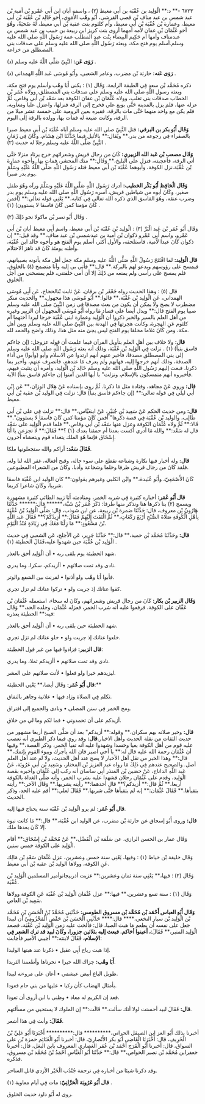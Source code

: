 ٦٧٢٣ -** د:** الْوَلِيد بن عُقْبَة بن أَبي معيط (٢) ، واسمه أبان ابن أَبي عَمْرو بْن أمية بْن عبد شمس بن عبد مناف بْن قصي القرشي، أَبُو وهْب الأُمَوِي، أخو خَالِد بْن عُقْبَة بْن أَبي معيط، وعمارة بْن عُقْبَة بْن أَبي معيط، وأم كلثوم بنت عقبة بْن أَبي معيط، لهُ صُحبَةٌ، وهُوَ أخو عُثْمَان بْن عفان لأمه أمهما أروى بنت كريز ابن ربيعة بن حبيب بن عبد شمس بن عبدمناف وأمها أم حَكِيم البيضاء بِنْت عبد المطلب عمة رَسُول اللَّهِ صلى الله عليه وسلم.أسلم يوم فتح مكة، وبعثه رَسُول اللَّهِ صلى الله عليه وسلم على صدقات بني المصطلق من خزاعة.

**رَوَى عَن:** النَّبِيّ صَلَّى اللَّهُ عليه وسلم (د) .

**رَوَى عَنه:** حارثة بْن مضرب، وعامر الشعبي، وأَبُو مُوسَى عَبد اللَّهِ الهمداني (د) .

ذكره مُحَمَّد بْن سعد فِي الطبقة الرابعة، وَقَال (١) : يكنى أَبَا وهْب وأسلم يوم فتح مكة، وبعثه رسول اللَّهِ صلى الله عليه وسلم على صدقات بني المصطلق، وولاه عُمَر بْن الخطاب صدقات بني تغلب، وولاه عُثْمَان بْن عفان الكوفة بعد سَعْد بْن أَبي وقاص، ثُمَّ عزله عنها، فلم يزل بالمدينة حَتَّى بويع علي فخرج إلى الرقة فنزلها، واعتزل عليا ومعاوية، فلم يكن مع واحد منهما حَتَّى مات بالرقة، فقبره بعين الرومية على خمسة عشر ميلا من الرقة، وكانت ضيعة له فمات بها، وولده بالرقة إلى اليوم.

**وَقَال أَبُو بكر بن البرقي:** قتل النَّبِيّ صلى الله عليه وسلم أباه عُقْبَة بْن أَبي معيط صبرا بالصفراء فِي رجوعه من بدر،** ويُقال:** بالأثيل فيما حَدَّثَنَا ابْن هِشَام، وكَانَ فِي زَمَانِ النَّبِيِّ صَلَّى اللَّهُ عليه وسلم رجلا له حديث (٢) .

**وَقَال مصعب بْن عَبد الله الزبيري:** كَانَ من رجال قريش وشعرائهم خرج يرتاد منزلا حَتَّى أتى الرقة، فأعجبته، فنزل على البليخ،** وَقَال:** منك المحشر، فمات بها. وأخوه عمارة بْن عُقْبَة.نزل الكوفة، وأبوهما عُقْبَة بْن أَبي معيط قتله رَسُول اللَّهِ صَلَّى اللَّهُ عَلَيْهِ وسَلَّمَ يوم بدر صبرا.

**وَقَال الْحَافِظ أَبُو بَكْر الخطيب:** أدرك رَسُول اللَّهِ صَلَّى اللَّهُ عَلَيْهِ وسَلَّمَ ورآه وهُوَ طفل صغير، وكَانَ أبوه من شياطين قريش، أسره رَسُول اللَّهِ صلى الله عليه وسلم يوم بدر وضرب عنقه، وهُوَ الفاسق الذي ذكره الله تعالى فِي كتابه،** يَعْنِي قوله تعالى:** (أفمن كَانَ مؤمنا كمن كَانَ فاسقا لا يستوون) (١) .

وَقَال أَبُو نصر بْن ماكولا نحو ذَلِكَ (٢) .

وَقَال أَبُو عُمَر بْن عَبد الْبَرِّ (٣) : الْوَلِيد بْن عُقْبَة بْن أَبي معيط، واسم أَبِي معيط أبان بْن أَبي عَمْرو، واسم أَبِي عَمْرو ذكوان بْن أمية بن عبدشمس بْن عبد مناف،** وقد قيل:** إن ذكوان كَانَ عبدا لأمية، فاستلحقه، والأول أكثر، أسلم يوم الفتح هو وأخوه خالد ابن عُقْبَة، وأظنه يومئذ كَانَ قد ناهز الاحتلام.

**قال الْوَلِيد:** لما افْتَتَحَ رَسُولُ اللَّهِ صَلَّى اللَّهُ عليه وسلم مكة جعل أهل مكة يأتونه بصبيانهم، فيمسح على رؤوسهم ويدعو لهم بالبركة.** قال:** فأتي بي إليه وأنا متضمخ (٤) بالخلوق، فلم يمسح على رأسي ولم يمنعه من ذَلِكَ إلا أن أمي خلقتني، فلم يمسحني من أجل الخلوق.

قال (٥) : وهذا الحديث رواه جَعْفَر بْن برقان، عَنْ ثابت بْنالحجاج، عَن أَبِي مُوسَى الهمداني، عَنِ الْوَلِيد بْن عُقْبَة،** قالوا:** أَبُو مُوسَى هذا مجهول،** والحديث منكر مضطرب لا يصح ولا يمكن أن يكون من بعث مصدقا فِي زمن النَّبِيّ صلى الله عليه وسلم صبيا يوم الفتح قال:** ويدل أيضا على فساد مَا رواه أَبُو مُوسَى المجهول أن الزبير وغيره من أهل العلم بالسير والخبر ذكروا أن الْوَلِيد وعمارة ابني عُقْبَة خرجا ليردا أختهما أم كلثوم عَنِ الهجرة، وكانت هجرتها فِي الهدنة بين النَّبِيّ صلى الله عليه وسلم وبين أهل مكة، ومن كَانَ غلاما مخلقا يوم الفتح ليس يجئ منه مثل هذا، وذلك واضح والحمد لله.

**قال:** ولا خلاف بين أهل العلم بتأويل القرآن فيما علمت أن قوله عزوجل: (إن جاءكم فاسق بنبأ) (١) . نزلت فِي الْوَلِيد بْن عُقْبَة، وذلك أنه بعثه رَسُول اللَّهِ صلى الله عليه وسلم إلى بني المصطلق مصدقا، فأخبر عنهم أنهم ارتدوا عن الاسلام وأبو (وأبوا) من أداء الصدقة، وذلك أنهم خرجوا إليه، فهابهم ولم يعرف مَا عندهم، فانصرف عنهم، وأخبر بما ذكرنا، فبعث إليهم رَسُول اللَّهِ صلى الله عليه وسلم خَالِد بْن الْوَلِيد، وأمره أن يتثبت فيهم، فأخبروه أنهم متمسكون بالإسلام، ونزلت" يا أيها الذين آمنوا إن جاءكم فاسق بنبأ) الآية.

**قال:** وروي عَنْ مجاهد، وقتادة مثل مَا ذكرنا. ثُمَّ روى بإسناده عَنْ هِلال الوزان،** عَن ابْن أَبي ليلى فِي قوله تعالى:** (إن جاءكم فاسق بنبأ) قال: نزلت فِي الوليد بْن عقبة بْن أَبي معيط.

**قال:** ومن حديث الحكم عَنْ سَعِيد بْنِ جُبَيْرٍ، عَنْ ابنعَبَّاس،** قال:** نزلت فِي علي بْن أَبي طَالِب، والوليد بْن عُقْبَة فِي قصة ذكرها" أفمن كَانَ مؤمنا كمن كَانَ فاسقا لا يستوون".** قَالا:** ثُمَّ ولاه عُثْمَان الكوفة وعزل عنها سَعْد بْن أَبي وقاص،** فلما قدم الْوَلِيد على سَعْد قال له سَعْد:** والله مَا أدري أكست بعدنا أم حمقنا بعدك (١) ؟** فَقَالَ:** لا تجزعن يا أَبَا إِسْحَاق فإنما هُوَ الملك يتغداه قوم ويتعشاه آخرون.

**فَقَالَ سَعْد:** أراكم والله ستجعلونها ملكا.

**قال:** وله أخبار فيها نكارة وشناعة تقطع على سوء حاله، وقبح أفعاله، غفر الله لنا وله، فلقد كَانَ من رجال قريش ظرفا وحلما وشجاعة وأدبا، وكَانَ من الشعراء المطبوعين.

كَانَ الأَصْمَعِيّ، وأَبُو عُبَيدة،** وابْن الكلبي وغيرهم يقولون:** كان الوليد ابن عُقْبَة فاسقا شريبا، وكَانَ شاعرا كريما.

**قال أَبُو عُمَر:** أخباره كثيرة فِي شربه الخمر، ومنادمته أَبَا زبيد الطائي كثيرة مشهورة ويسمج (٢) بنا ذكرها هنا ونذكر منها طرفا: ذَكَرَ عُمَر بْنُ شَبَّة،****** قال:****** حَدَّثَنَا هَارُونُ بْن معروف، قال: حَدَّثَنَا ضمرة بْن ربيعة، عن ابن شوذب، قال: صَلَّى الْوَلِيدُ بْنُ عُقْبَةَ بِأَهْلِ الْكُوفَةِ صَلاةَ الصُّبْحِ أَرْبَعَ رَكَعَاتٍ،** ثُمَّ الْتَفَتَ إِلَيْهِمْ فَقَالَ:** أُزِيدُكُمْ؟** فَقَالَ عَبد اللَّهِ بْنُ مَسْعُودٍ:** مَا زِلْنَا مَعَكَ فِي زِيَادَةٍ مُنْذُ الْيَوْمِ.

**قال:** وحَدَّثَنَا مُحَمَّد بْن حميد،** قال:** حَدَّثَنَا جَرِير، عَن الأجلح، عَن الشعبي فِي حديث الْوَلِيد بْن عُقْبَة حين شهدوا عليه،فَقَالَ الحطيئة (١) .

شهد الحطيئة يوم يلقى ربه • أن الْوَلِيد أحق بالعذر.

نادى وقد تمت صلاتهم • أأزيدكم، سكرا، وما يدري.

فأبوا أَبَا وهْب ولو أذنوا • لقرنت بين الشفع والوتر.

كفوا عنانك إذ جريت ولو • تركوا عنانك لم تزل تجري.

**وَقَال الزبير بْن بكار:** كَانَ من رجال قريش وشعرائهم، وكَانَ له سخاء، استعمله عُثْمَان بْن عَفَّان على الكوفة، فرفعوا عليه أنه شرب الخمر، فعزله عُثْمَان، وجلده الحد،** وَقَال فيه:** الحطيئة يعذره:

شهد الحطيئة حين يلقى ربه • أن الْوَلِيد أحق بالعذر.

خلعوا عنانك إذ جريت ولو • خلو عنانك لم تزل تجري.

**قال الزبير:** فزادوا فيها من غير قول الحطيئة:

نادى وقد تمت صلاتهم • أأزيدكم ثملا، وما يدري.

ليزيدهم خيرا ولو فعلوا • لأتت صلاتهم على العشر.

**قال أَبُو عُمَر:** وَقَال أيضا،** يَعْنِي الحطيئة:**

تكلم فِي الصلاة وزاد فيها • علانية وجاهر بالنفاق.

ومج الخمر فِي سنن المصلى • ونادى والجميع إلى افتراق.

أزيدكم على أن تحمدوني • فما لكم وما لي من خلاق.

**قال:** وخبر صلاته بهم سكران،** وقوله:** أزيدكم" بعد أن صَلَّى الصبح أربعا مشهور من حديث الثقات من نقلة الحديث وأهل الاخبار.**قال:** وقد روي فيما ذكر الطبري أنه تعصب عليه قوم من أهل الكوفة بغيا وحسدا وشهدوا عليه أنه تقيأ الخمر، وذكر القصة،** وفيها أن عُثْمَان رحمة الله عليه قال له:** يا أخي اصبر فان الله يأجرك ويبوء القوم بإثمك،** قال:** وهذا الخبر من نقل أهل الأخبار لا يصح عند أهل الحديث، ولا له عند أهل العلم أصل. والصحيح عندهم فِي ذَلِكَ مَا رواه عبد العزيز بْن المختار، وسَعِيد بْن أَبي عَرُوبَة، عَنْ عَبد اللَّهِ الداناج، عَنْ حضين بْن المنذر أَبِي ساسان أنه ركب إلى عُثْمَان وأخبره بقصة الْوَلِيد، وقدم على عُثْمَان رجلان فشهدا عليه بشرب الخمر، وأنه صَلَّى الغداة بالكوفة أربعا،** ثُمَّ قال:** أزيدكم؟** قال أحدهما:** رأيته يشربها.** وَقَال الآخر:** رأيته يتقيأها.** فَقَالَ عُثْمَان:** إنه لم يتقيأها حَتَّى شربها.** فَقَالَ لعلي:** أقم عليه الحد، وذكر الحديث.

**قال أَبُو عُمَر:** لم يرو الْوَلِيد بْن عُقْبَة سنة يحتاج فيها إليه.

**قال:** وروى أَبُو إسحاق عن حارثة بْن مضرب، عن الوليد ابن عُقْبَة،** قال:** مَا كانت نبوة إلا كَانَ بعدها ملك.

وَقَال عمار بن الحسن الرازي، عن سَلَمَة بْن الْفَضْل،** عَنْ مُحَمَّد بْن إِسْحَاق:** أقام الْوَلِيد على الكوفة خمس سنين.

وَقَال خليفة بْن خياط (١) : وفيها، يَعْنِي سنة خمس وعشرين، عزل عُثْمَان سَعْد بْن مَالِك عَنِ الكوفة، وولاها الوليد بْن عقبة بْن أَبي معيط.

وَقَال (٢) : فيها،** يَعْنِي سنة ثمان وعشرين:** غزيت أذربيجانوأمير المسلمين الْوَلِيد بْن عُقْبَة.

وَقَال (١) : سنة تسع وعشرين،** فيها:** عزل عُثْمَان الْوَلِيد بْن عُقْبَة عَنِ الكوفة وولاها سَعِيد بْن العاص.

**وَقَال أَبُو العباس أَحْمَد بْن مُحَمَّد بْن مسروق الطوسي:** حَدَّثَنِي مُحَمَّدُ بْنُ الْحَسَنِ بْنِ مُحَمَّد بْن الْوَلِيد بْن سيار النخعي،**** قال:**** حَدَّثَنِي الْحَسَن بْن حَفْص الْمَخْزُومِيّ أن لبيدا جعل على نفسه أن يطعم مَا هبت الصبا، قال: فألحت عليه زمن الْوَلِيد بْن عُقْبَة، فصعد الْوَلِيد المنبر،** فَقَالَ:**، أعينوا أخاكم. فبعث إليه بثلاثين جزورا، وكَانَ لبيد قد ترك الشعر فِي الإسلام،** فَقَالَ لابنته:** أجيبي الأمير فأجابت:

إذا هبت رياح أَبِي عقيل • ذكرنا عند هبتها الوليدا.

**أَبَا وهْب:** جزاك الله خيرا • نحرناها وأطعمنا الثريدا.

طويل الباع أبيض عبشمي • أعان على مروءته لبيدا.

بأمثال الهضاب كأن ركبا • عليها من بني حام قعودا.

فعد إن الكريم له معاد • وظني يا ابن أروى أن تعودا.

**قال:** فَقَالَ لبيد أحسنت لولا أنك سألت.** قَالَت:** إن الملوك لا يستحيي من مسألتهم.

**فَقَالَ:** وأنت فِي هذا أشعر.

أخبرنا بذلك أَبُو العز ابن الصيقل الحراني،********** قال:********** أَخْبَرَنَا أَبُو عَلِيِّ بْنُ الْخَرِيفِ، قال: أَخْبَرَنَا الْقَاضِي أَبُو بكر الأَنْصارِيّ، قال: أخبرنا أَبُو الْغَنَائِم حمزة بْن علي السواق، قال: أخبرنا أَبُو الْفَرَج أَحْمَد بْن عُمَر الغضاري المعروف بابن البغل، قال: أخبرنا جعفرابن مُحَمَّد بْن نصير الخواص،** قال:** حَدَّثَنَا أَبُو الْعَبَّاسِ أَحْمَدُ بْنُ مُحَمَّد بْن مسروق، فذكره.

وقد ذكرنا شيئا من أخباره فِي ترجمة جُنْدُب الْخَيْر الأزدي قاتل الساحر.

**قال أَبُو عَرُوبَة الْحَرَّانِيّ:** مات فِي أيام معاوية (١) .

روى له أَبُو داود حديث الخلوق.